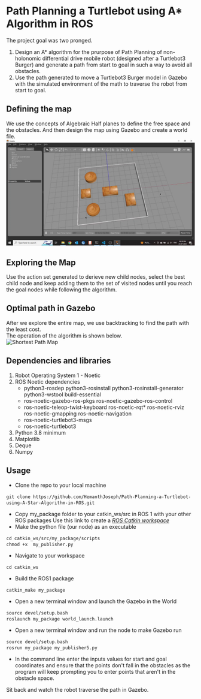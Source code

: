 # Path Planning a Turtlebot using A* Algorithm in ROS

The project goal was two pronged.
1. Design an A* algorithm for the prurpose of Path Planning of non-holonomic differential drive mobile robot (designed after a Turtlebot3 Burger) and generate a path from start to goal in such a way to avoid all obstacles.
2. Use the path generated to move a Turtlebot3 Burger model in Gazebo with the simulated environment of the math to traverse the robot from start to goal. 

## Defining the map
We use the concepts of Algebraic Half planes to define the free space and the obstacles. And then design the map using Gazebo and create a world file.<br>
![Obstacle Map](./Images/Map.png)

## Exploring the Map
Use the action set generated to derieve new child nodes, select the best child node and keep adding them to the set of visited nodes until you reach the goal nodes while following the algorithm.

## Optimal path in Gazebo
After we explore the entire map, we use backtracking to find the path with the least cost. <br> The operation of the algorithm is shown below. <br>
![Shortest Path Map](./Images/Gazebo_video.gif)

## Dependencies and libraries
1. Robot Operating System 1 - Noetic
2. ROS Noetic dependencies
    * python3-rosdep python3-rosinstall python3-rosinstall-generator python3-wstool build-essential
    * ros-noetic-gazebo-ros-pkgs ros-noetic-gazebo-ros-control
    * ros-noetic-teleop-twist-keyboard ros-noetic-rqt* ros-noetic-rviz \
    ros-noetic-gmapping ros-noetic-navigation
    * ros-noetic-turtlebot3-msgs
    * ros-noetic-turtlebot3
3. Python 3.8 minimum
4. Matplotlib
5. Deque
6. Numpy

## Usage
* Clone the repo to your local machine
```
git clone https://github.com/HemanthJoseph/Path-Planning-a-Turtlebot-using-A-Star-Algorithm-in-ROS.git
```
* Copy my_package folder to your catkin_ws/src in ROS 1 with your other ROS packages
Use this link to create a *[ROS Catkin workspace](http://wiki.ros.org/catkin/Tutorials/create_a_workspace)*
* Make the python file  (our node) as an executable
```
cd catkin_ws/src/my_package/scripts
chmod +x  my_publisher.py
```
* Navigate to your workspace
```
cd catkin_ws
```
* Build the ROS1 package
```
catkin_make my_package
```
* Open a new terminal window and launch the Gazebo in the World
```
source devel/setup.bash
roslaunch my_package world_launch.launch
```
* Open a new terminal window and run the node to make Gazebo run
```
source devel/setup.bash
rosrun my_package my_publisher5.py
```
* In the command line enter the inputs values for start and goal coordinates and ensure that the points don't fall in the obstacles as the program will keep prompting you to enter points that aren't in the obstacle space.

Sit back and watch the robot traverse the path in Gazebo.